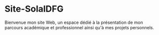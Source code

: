 # Site-SolalDFG
Bienvenue mon site Web, un espace dédié à la présentation de mon parcours académique et professionnel ainsi qu'à mes projets personnels.
